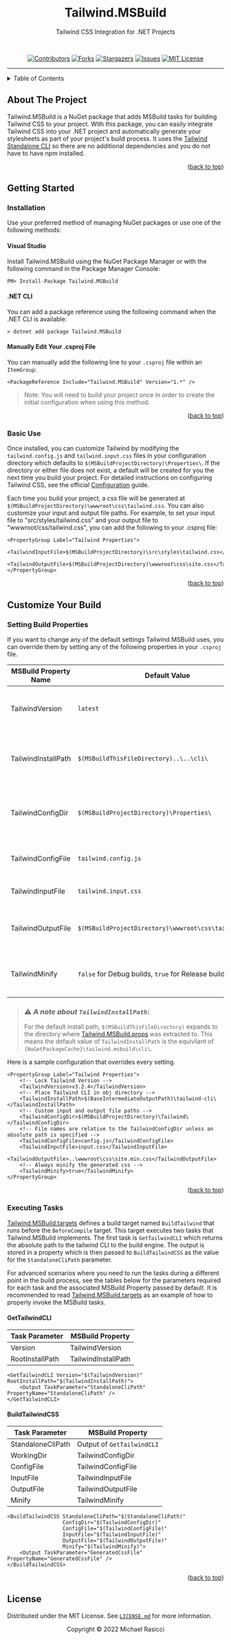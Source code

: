 <a name="readme-top"></a>
<div align="center">

# Tailwind.MSBuild

Tailwind CSS Integration for .NET Projects

<br />

<!-- PROJECT SHIELDS -->
[![Contributors][contributors-shield]][contributors-url]
[![Forks][forks-shield]][forks-url]
[![Stargazers][stars-shield]][stars-url]
[![Issues][issues-shield]][issues-url]
[![MIT License][license-shield]][license-url]

<hr />
</div>

<details>
  <summary>Table of Contents</summary>
  <ol>
    <li>
      <a href="#about-the-project">About The Project</a>
    </li>
    <li>
      <a href="#getting-started">Getting Started</a>
      <ul>
        <li><a href="#installation">Installation</a></li>
        <li><a href="#basic-use">Basic Use</a></li>
      </ul>
    </li>
    <li><a href="#customize-your-build">Customize Your Build</a></li>
    <ul>
        <li><a href="#setting-build-properties">Setting Build Properties</a></li>
        <li><a href="#executing-tasks">Executing Tasks</a></li>
    </ul>
    <li><a href="#license">License</a></li>
  </ol>
</details>

## About The Project

Tailwind.MSBuild is a NuGet package that adds MSBuild tasks for building Tailwind CSS to your project. With this package, you can easily integrate Tailwind CSS into your .NET project and automatically generate your stylesheets as part of your project's build process. It uses the [Tailwind Standalone CLI][tailwind-cli] so there are no additional dependencies and you do not have to have npm installed.

<p align="right">(<a href="#readme-top">back to top</a>)</p>

## Getting Started

### Installation

Use your preferred method of managing NuGet packages or use one of the following methods:

#### Visual Studio

Install Tailwind.MSBuild using the NuGet Package Manager or with the following command in the Package Manager Console:

```
PM> Install-Package Tailwind.MSBuild
```

#### .NET CLI

You can add a package reference using the following command when the .NET CLI is available:

```
> dotnet add package Tailwind.MSBuild
```

#### Manually Edit Your .csproj File

You can manually add the following line to your `.csproj` file within an `ItemGroup`:

```
<PackageReference Include="Tailwind.MSBuild" Version="1.*" />
```

> Note: You will need to build your project once in order to create the initial configuration when using this method.

<p align="right">(<a href="#readme-top">back to top</a>)</p>

### Basic Use

Once installed, you can customize Tailwind by modifying the `tailwind.config.js` and `tailwind.input.css` files in your configuration directory which defaults to `$(MSBuildProjectDirectory)\Properties\`. If the directory or either file does not exist, a default will be created for you the next time you build your project. For detailed instructions on configuring Tailwind CSS, see the official [Configuration][tailwind-docs] guide.

Each time you build your project, a css file will be generated at `$(MSBuildProjectDirectory)\wwwroot\css\tailwind.css`. You can also customize your input and output file paths. For example, to set your input file to "src/styles/tailwind.css" and your output file to "wwwroot/css/tailwind.css", you can add the following to your .csproj file:

```
<PropertyGroup Label="Tailwind Properties">
	<TailwindInputFile>$(MSBuildProjectDirectory)\src\styles\tailwind.css</TailwindInputFile>
	<TailwindOutputFile>$(MSBuildProjectDirectory)\wwwroot\css\site.css</TailwindOutputFile>
</PropertyGroup>
```

<p align="right">(<a href="#readme-top">back to top</a>)</p>

## Customize Your Build

### Setting Build Properties

If you want to change any of the default settings Tailwind.MSBuild uses, you can override them by setting any of the following properties in your `.csproj` file.

| MSBuild Property Name | Default Value                                         | Description                                                |
|-----------------------|-------------------------------------------------------|------------------------------------------------------------|
| TailwindVersion       | `latest`                                              | The version tag of the tailwind release to use.            |
| TailwindInstallPath   | `$(MSBuildThisFileDirectory)..\..\cli\`               | The directory where the tailwindcss cli should be located. |
| TailwindConfigDir     | `$(MSBuildProjectDirectory)\Properties\`              | The directory containing the tailwind configuration files. |
| TailwindConfigFile    | `tailwind.config.js`                                  | The name of the tailwind configuration file.               |
| TailwindInputFile     | `tailwind.input.css`                                  | The name of the input css file.                            |
| TailwindOutputFile    | `$(MSBuildProjectDirectory)\wwwroot\css\tailwind.css` | The path where the output css file will be located.        |
| TailwindMinify        | `false` for Debug builds, `true` for Release builds   | Whether the generated css should be minified or not.       |

>### ⚠️ *A note about `TailwindInstallPath`*:
> For the default install path, `$(MSBuildThisFileDirectory)` expands to the directory where [Tailwind.MSBuild.props][tailwind-msbuild-props] was extracted to. This means the default value of `TailwindInstallPath` is the equivilant of `{NuGetPackageCache}\tailwind.msbuild\cli\`. 

Here is a sample configuration that overrides every setting.

```
<PropertyGroup Label="Tailwind Properties">
    <!-- Lock Tailwind Version -->
    <TailwindVersion>v3.2.4</TailwindVersion>
    <!-- Place Tailwind CLI in obj directory -->
    <TailwindInstallPath>$(BaseIntermediateOutputPath)\tailwind-cli\</TailwindInstallPath>
    <!-- Custom input and output file paths -->
    <TailwindConfigDir>$(MSBuildProjectDirectory)\Tailwind\</TailwindConfigDir>
    <!-- File names are relative to the TailwindConfigDir unless an absolute path is specified -->
    <TailwindConfigFile>config.js</TailwindConfigFile>
    <TailwindInputFile>input.css</TailwindInputFile>
    <TailwindOutputFile>..\wwwroot\css\site.min.css</TailwindOutputFile>
    <!-- Always minify the generated css -->
    <TailwindMinify>true</TailwindMinify>
</PropertyGroup>
```

<p align="right">(<a href="#readme-top">back to top</a>)</p>

### Executing Tasks

[Tailwind.MSBuild.targets][tailwind-msbuild-targets] defines a build target named `BuildTailwind` that runs before the `BeforeCompile` target. This target executes two tasks that Tailwind.MSBuild implements. The first task is `GetTailwindCLI` which returns the absolute path to the tailwind CLI to the build engine. The output is stored in a property which is then passed to `BuildTailwindCSS` as the value for the `StandaloneCliPath` parameter.

For advanced scenarios where you need to run the tasks during a different point in the build process, see the tables below for the parameters required for each task and the associated MSBuild Property passed by default. It is recommended to read [Tailwind.MSBuild.targets][tailwind-msbuild-targets] as an example of how to properly invoke the MSBuild tasks.

#### GetTailwindCLI

| Task Parameter  | MSBuild Property    |
|-----------------|---------------------|
| Version         | TailwindVersion     |
| RootInstallPath | TailwindInstallPath |

```
<GetTailwindCLI Version="$(TailwindVersion)" RootInstallPath="$(TailwindInstallPath)">
    <Output TaskParameter="StandaloneCliPath" PropertyName="StandaloneCliPath" />
</GetTailwindCLI>
```

#### BuildTailwindCSS

| Task Parameter    | MSBuild Property           |
|-------------------|----------------------------|
| StandaloneCliPath | Output of `GetTailwindCLI` |
| WorkingDir        | TailwindConfigDir          |
| ConfigFile        | TailwindConfigFile         |
| InputFile         | TailwindInputFile          |
| OutputFile        | TailwindOutputFile         |
| Minify            | TailwindMinify             |

```
<BuildTailwindCSS StandaloneCliPath="$(StandaloneCliPath)"
                  ConfigDir="$(TailwindConfigDir)"
                  ConfigFile="$(TailwindConfigFile)"
                  InputFile="$(TailwindInputFile)"
                  OutputFile="$(TailwindOutputFile)"
                  Minify="$(TailwindMinify)">
    <Output TaskParameter="GeneratedCssFile" PropertyName="GeneratedCssFile" />
</BuildTailwindCSS>
```

<p align="right">(<a href="#readme-top">back to top</a>)</p>

## License

Distributed under the MIT License. See [`LICENSE.md`](./LICENSE.md) for more information.

<p align="center">Copyright © 2022 Michael Rasicci</p>

<!-- MARKDOWN LINKS & IMAGES -->
[contributors-shield]: https://img.shields.io/github/contributors/mjrasicci/tailwind.msbuild.svg?style=for-the-badge
[contributors-url]: https://github.com/mjrasicci/tailwind.msbuild/graphs/contributors
[forks-shield]: https://img.shields.io/github/forks/mjrasicci/tailwind.msbuild.svg?style=for-the-badge
[forks-url]: https://github.com/mjrasicci/tailwind.msbuild/network/members
[stars-shield]: https://img.shields.io/github/stars/mjrasicci/tailwind.msbuild.svg?style=for-the-badge
[stars-url]: https://github.com/mjrasicci/tailwind.msbuild/stargazers
[issues-shield]: https://img.shields.io/github/issues/mjrasicci/tailwind.msbuild.svg?style=for-the-badge
[issues-url]: https://github.com/mjrasicci/tailwind.msbuild/issues
[license-shield]: https://img.shields.io/github/license/mjrasicci/tailwind.msbuild.svg?style=for-the-badge
[license-url]: https://github.com/mjrasicci/tailwind.msbuild/blob/master/LICENSE.txt
[tailwind-cli]: https://tailwindcss.com/blog/standalone-cli
[tailwind-docs]: https://tailwindcss.com/docs/configuration
[tailwind-msbuild-props]: ./Source/Tailwind.MSBuild/build/Tailwind.MSBuild.props
[tailwind-msbuild-targets]: ./Source/Tailwind.MSBuild/build/Tailwind.MSBuild.targets
